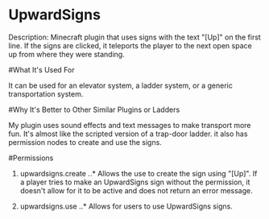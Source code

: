 # UpwardSigns

Description: Minecraft plugin that uses signs with the text "[Up]" on the first line. If the signs are clicked, it teleports the player to the next open space up from where they were standing.

#What It's Used For

It can be used for an elevator system, a ladder system, or a generic transportation system.


#Why It's Better to Other Similar Plugins or Ladders

My plugin uses sound effects and text messages to make transport more fun. It's almost like the scripted version of a trap-door ladder.  it also has permission nodes to create and use the signs.


#Permissions

1. upwardsigns.create
..* Allows the use to create the sign using "[Up]". If a player tries to make an UpwardSigns sign without the permission, it doesn't allow for it to be active and does not return an error message.

1. upwardsigns.use 
..* Allows for users to use UpwardSigns signs.
